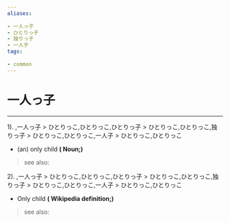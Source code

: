 ```yaml
---
aliases:
    
- 一人っ子
- ひとりっ子
- 独りっ子
- 一人子
tags:
    
- common
---
```


# 一人っ子
---
1).
,一人っ子 > ひとりっこ,ひとりっこ,ひとりっ子 > ひとりっこ,ひとりっこ,独りっ子 > ひとりっこ,ひとりっこ,一人子 > ひとりっこ,ひとりっこ

- (an) only child
**( Noun;)**
> see also: 
            
2).
,一人っ子 > ひとりっこ,ひとりっこ,ひとりっ子 > ひとりっこ,ひとりっこ,独りっ子 > ひとりっこ,ひとりっこ,一人子 > ひとりっこ,ひとりっこ

- Only child
**( Wikipedia definition;)**
> see also: 
            